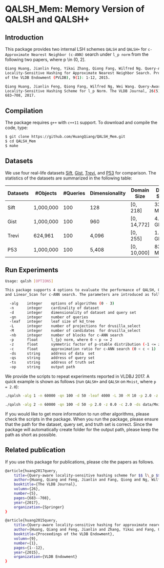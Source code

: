 # QALSH_Mem: Memory Version of QALSH and QALSH+

## Introduction

This package provides two internal LSH schemes ```QALSH``` and ```QALSH+``` for ```c-Approximate Nearest Neighbor (c-ANN)``` search under ```l_p norm``` from the following two papers, where p \in (0, 2].

```bash
Qiang Huang, Jianlin Feng, Yikai Zhang, Qiong Fang, Wilfred Ng. Query-Aware
Locality-Sensitive Hashing for Approximate Nearest Neighbor Search. Proceedings
of the VLDB Endowment (PVLDB), 9(1): 1-12, 2015.

Qiang Huang, Jianlin Feng, Qiong Fang, Wilfred Ng, Wei Wang. Query-Aware
Locality-Sensitive Hashing Scheme for l_p Norm. The VLDB Journal, 26(5):
683–708, 2017.
```

## Compilation

The package requires ```g++``` with ```c++11``` support. To download and compile the code, type:

```bash
$ git clone https://github.com/HuangQiang/QALSH_Mem.git
$ cd QALSH_Mem
$ make
```

## Datasets

We use four real-life datasets [Sift](https://drive.google.com/open?id=1Q3_dnblolD9GVis7OakP2mrqmBApytEL), [Gist](https://drive.google.com/open?id=1M3hJl5slY_pu50IQ7ie-t9E6RvzMizYT), [Trevi](https://drive.google.com/open?id=1RF1FJKWHv3y7W7aBrewnOMrWR15dNbJ3), and [P53](https://drive.google.com/open?id=15mzraPmxNRzcfhXsd_KWBgKclUFUZQEj) for comparison. The statistics of the datasets are summarized in the following table:

| Datasets | #Objects  | #Queries | Dimensionality | Domain Size | Data Size |
| -------- | --------- | -------- | -------------- | ----------- | --------- |
| Sift     | 1,000,000 | 100      | 128            | [0, 218]    | 337.8 MB  |
| Gist     | 1,000,000 | 100      | 960            | [0, 14,772] | 4.0 GB    |
| Trevi    | 624,961   | 100      | 4,096          | [0, 255]    | 1.5 GB    |
| P53      | 1,000,000 | 100      | 5,408          | [0, 10,000] | 833.7 MB  |

## Run Experiments

```bash
Usage: qalsh [OPTIONS]

This package supports 4 options to evaluate the performance of QALSH, QALSH+,
and Linear_Scan for c-ANN search. The parameters are introduced as follows.

  -alg    integer    options of algorithms (0 - 3)
  -n      integer    cardinality of dataset
  -d      integer    dimensionality of dataset and query set
  -qn     integer    number of queries
  -leaf   integer    leaf size of kd_tree
  -L      integer    number of projections for drusilla_select
  -M      integer    number of candidates  for drusilla_select
  -nb     integer    number of blocks for c-ANN search
  -p      float      l_{p} norm, where 0 < p <= 2
  -z      float      symmetric factor of p-stable distribution (-1 <= z <= 1)
  -c      float      approximation ratio for c-ANN search (0 < c < 1)
  -ds     string     address of data  set
  -qs     string     address of query set
  -ts     string     address of truth set
  -op     string     output path
```

We provide the scripts to repeat experiments reported in VLDBJ 2017. A quick example is shown as follows (run ```QALSH+``` and ```QALSH``` on ```Mnist```, where ```p = 2.0```):

```bash
./qalsh -alg 1 -n 60000 -qn 100 -d 50 -leaf 4000 -L 30 -M 10 -p 2.0 -z 0.0 -c 2.0 -ds data/Mnist/Mnist.ds -qs data/Mnist/Mnist.q -ts data/Mnist/Mnist.gt2.0 -op results/Mnist/L2.0/

./qalsh -alg 2 -n 60000 -qn 100 -d 50 -p 2.0 -z 0.0 -c 2.0 -ds data/Mnist/Mnist.ds -qs data/Mnist/Mnist.q -ts data/Mnist/Mnist.gt2.0 -op results/Mnist/L2.0/
```

If you would like to get more information to run other algorithms, please check the scripts in the package. When you run the package, please ensure that the path for the dataset, query set, and truth set is correct. Since the package will automatically create folder for the output path, please keep the path as short as possible.

## Related publication

If you use this package for publications, please cite the papers as follows.

```bash
@article{huang2017query,
    title={Query-aware locality-sensitive hashing scheme for $$ l\_p $$ norm}
    author={Huang, Qiang and Feng, Jianlin and Fang, Qiong and Ng, Wilfred and Wang, Wei},
    booktitle={The VLDB Journal},
    volumn={26},
    number={5},
    pages={683--708},
    year={2017},
    organization={Springer}
}

@article{huang2015query,
    title={Query-aware locality-sensitive hashing for approximate nearest neighbor search}
    author={Huang, Qiang and Feng, Jianlin and Zhang, Yikai and Fang, Qiong and Ng, Wilfred},
    booktitle={Proceedings of the VLDB Endowment},
    volumn={9},
    number={1},
    pages={1--12},
    year={2015},
    organization={VLDB Endowment}
}
```
